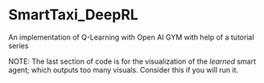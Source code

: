 # SmartTaxi_DeepRL
An implementation of Q-Learning with Open AI GYM with help of a tutorial series

NOTE: The last section of code is for the visualization of the *learned* smart agent; which outputs too many visuals. Consider this if you will run it.
